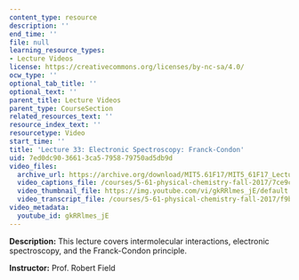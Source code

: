 ```yaml
---
content_type: resource
description: ''
end_time: ''
file: null
learning_resource_types:
- Lecture Videos
license: https://creativecommons.org/licenses/by-nc-sa/4.0/
ocw_type: ''
optional_tab_title: ''
optional_text: ''
parent_title: Lecture Videos
parent_type: CourseSection
related_resources_text: ''
resource_index_text: ''
resourcetype: Video
start_time: ''
title: 'Lecture 33: Electronic Spectroscopy: Franck-Condon'
uid: 7ed0dc90-3661-3ca5-7958-79750ad5db9d
video_files:
  archive_url: https://archive.org/download/MIT5.61F17/MIT5_61F17_Lecture_33_300k.mp4
  video_captions_file: /courses/5-61-physical-chemistry-fall-2017/7ce9cc031be756b987a758376d945c2d_gkRRlmes_jE.vtt
  video_thumbnail_file: https://img.youtube.com/vi/gkRRlmes_jE/default.jpg
  video_transcript_file: /courses/5-61-physical-chemistry-fall-2017/f9b323749e96afb62d2a8376a550ac1f_gkRRlmes_jE.pdf
video_metadata:
  youtube_id: gkRRlmes_jE
---
```


**Description:** This lecture covers intermolecular interactions, electronic spectroscopy, and the Franck-Condon principle.

**Instructor:** Prof. Robert Field

